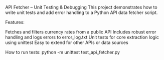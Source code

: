 API Fetcher – Unit Testing & Debugging
This project demonstrates how to write unit tests and add error handling to a Python API data fetcher script.


Features:

Fetches and filters currency rates from a public API
Includes robust error handling and logs errors to error_log.txt
Unit tests for core extraction logic using unittest
Easy to extend for other APIs or data sources

How to run tests:
python -m unittest test_api_fetcher.py
